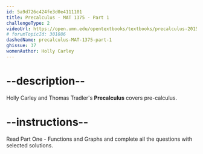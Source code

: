 ```yaml
---
id: 5a9d726c424fe3d0e4111101
title: Precalculus - MAT 1375 - Part 1
challengeType: 2
videoUrl: https://open.umn.edu/opentextbooks/textbooks/precalculus-2015
# forumTopicId: 301086
dashedName: precalculus-MAT-1375-part-1
ghissue: 37
womenAuthor: Holly Carley 
---
```


# --description--

Holly Carley and Thomas Tradler's __Precalculus__ covers pre-calculus.

# --instructions--

Read Part One - Functions and Graphs and complete all the questions with selected solutions.
